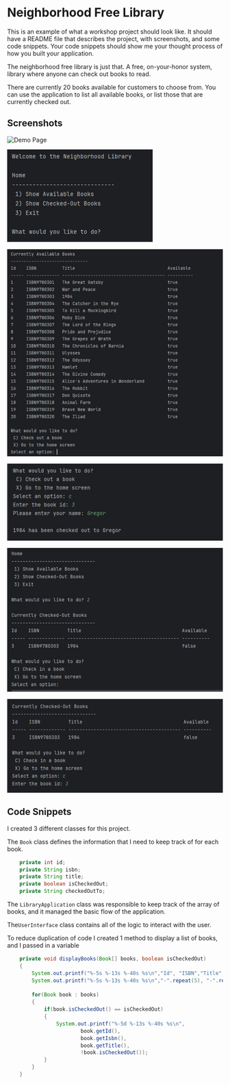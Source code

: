 # Neighborhood Free Library

This is an example of what a workshop project should look like. It should have a README file that describes the project, with screenshots, and some code snippets. Your code snippets should show me your thought process of how you built your application.

The neighborhood free library is just that. A free, on-your-honor system, library where anyone can check out books to read.

There are currently 20 books available for customers to choose from. You can use the application to list all available books, or list those that are currently checked out.

## Screenshots

![Demo Page](images/demo.png)

![Home Page](images/home.jpg "Home Page")

![Available Books](images/available.jpg "Available books")

![Check Out](images/check-out.jpg "Check-out a book")

![Unavailable Books](images/not-available.jpg "Books not available")

![Check In](images/check-in.jpg "Check-in a book")

## Code Snippets

I created 3 different classes for this project.

The `Book` class defines the information that I need to keep track of for each book.

```java
    private int id;
    private String isbn;
    private String title;
    private boolean isCheckedOut;
    private String checkedOutTo;
```

The `LibraryApplication` class was responsible to keep track of the array of books, and it managed the basic flow of the application.

The`UserInterface` class contains all of the logic to interact with the user.

To reduce duplication of code I created 1 method to display a list of books, and I passed in a variable 

```java
    private void displayBooks(Book[] books, boolean isCheckedOut)
    {
        System.out.printf("%-5s %-13s %-40s %s\n","Id", "ISBN","Title", "Available");
        System.out.printf("%-5s %-13s %-40s %s\n","-".repeat(5), "-".repeat(13),"-".repeat(40), "-".repeat(10));

        for(Book book : books)
        {
            if(book.isCheckedOut() == isCheckedOut)
            {
                System.out.printf("%-5d %-13s %-40s %s\n",
                        book.getId(),
                        book.getIsbn(),
                        book.getTitle(),
                        !book.isCheckedOut());
            }
        }
    }
```
